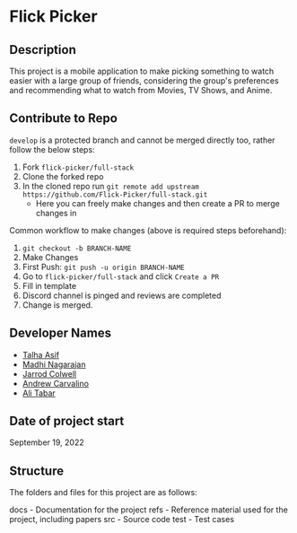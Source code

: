 # Flick Picker

## Description 
This project is a mobile application to make picking something to watch easier with a large group of friends, considering the group's preferences and recommending what to watch from Movies, TV Shows, and Anime.

## Contribute to Repo
`develop` is a protected branch and cannot be merged directly too, rather follow the below steps:
1. Fork `flick-picker/full-stack`
2. Clone the forked repo
3. In the cloned repo run `git remote add upstream https://github.com/Flick-Picker/full-stack.git`
   - Here you can freely make changes and then create a PR to merge changes in

Common workflow to make changes (above is required steps beforehand):
1. `git checkout -b BRANCH-NAME`
2. Make Changes
3. First Push: `git push -u origin BRANCH-NAME`
4. Go to `flick-picker/full-stack` and click `Create a PR`
5. Fill in template
6. Discord channel is pinged and reviews are completed
7. Change is merged.

## Developer Names
- [Talha Asif](https://github.com/TAsif)
- [Madhi Nagarajan](https://github.com/madhi-naga)
- [Jarrod Colwell](https://github.com/JarrodColwell)
- [Andrew Carvalino](https://github.com/acarvalino)
- [Ali Tabar](https://github.com/ali-tab)

## Date of project start
September 19, 2022

## Structure
The folders and files for this project are as follows:

docs - Documentation for the project
refs - Reference material used for the project, including papers
src - Source code
test - Test cases